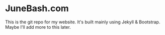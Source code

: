 # JuneBash.com

This is the git repo for my website. It's built mainly using Jekyll & Bootstrap. Maybe I'll add more to this later.
